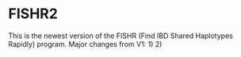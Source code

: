 # FISHR2

This is the newest version of the FISHR (Find IBD Shared Haplotypes Rapidly) program. Major changes from V1:
1)
2) 
